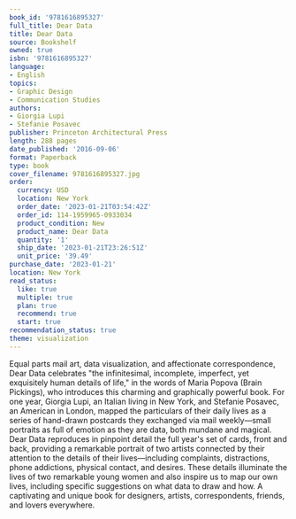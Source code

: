 ```yaml
---
book_id: '9781616895327'
full_title: Dear Data
title: Dear Data
source: Bookshelf
owned: true
isbn: '9781616895327'
language:
- English
topics:
- Graphic Design
- Communication Studies
authors:
- Giorgia Lupi
- Stefanie Posavec
publisher: Princeton Architectural Press
length: 288 pages
date_published: '2016-09-06'
format: Paperback
type: book
cover_filename: 9781616895327.jpg
order:
  currency: USD
  location: New York
  order_date: '2023-01-21T03:54:42Z'
  order_id: 114-1959965-0933034
  product_condition: New
  product_name: Dear Data
  quantity: '1'
  ship_date: '2023-01-21T23:26:51Z'
  unit_price: '39.49'
purchase_date: '2023-01-21'
location: New York
read_status:
  like: true
  multiple: true
  plan: true
  recommend: true
  start: true
recommendation_status: true
theme: visualization
---
```

Equal parts mail art, data visualization, and affectionate correspondence, Dear Data celebrates "the infinitesimal, incomplete, imperfect, yet exquisitely human details of life," in the words of Maria Popova (Brain Pickings), who introduces this charming and graphically powerful book. For one year, Giorgia Lupi, an Italian living in New York, and Stefanie Posavec, an American in London, mapped the particulars of their daily lives as a series of hand-drawn postcards they exchanged via mail weekly—small portraits as full of emotion as they are data, both mundane and magical. Dear Data reproduces in pinpoint detail the full year's set of cards, front and back, providing a remarkable portrait of two artists connected by their attention to the details of their lives—including complaints, distractions, phone addictions, physical contact, and desires. These details illuminate the lives of two remarkable young women and also inspire us to map our own lives, including specific suggestions on what data to draw and how. A captivating and unique book for designers, artists, correspondents, friends, and lovers everywhere.
